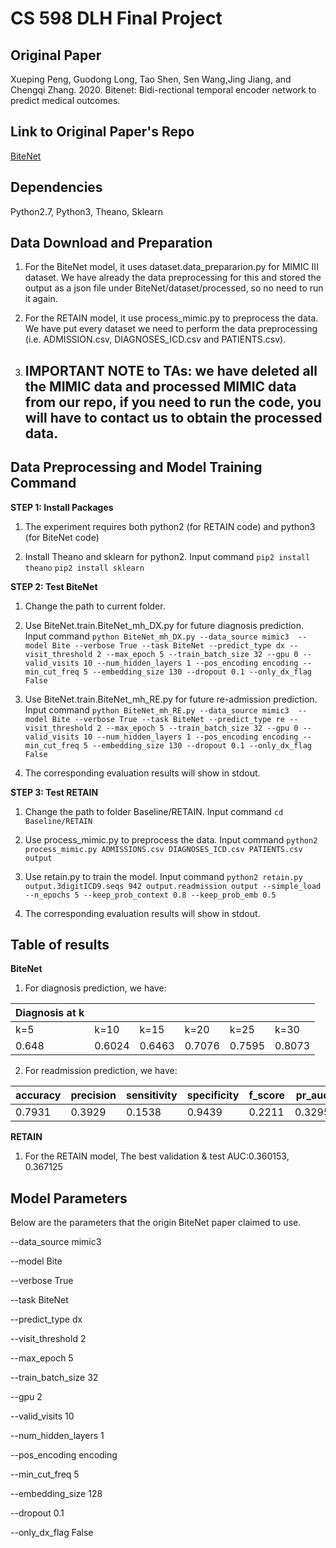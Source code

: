 # CS 598 DLH Final Project

## Original Paper
Xueping Peng, Guodong Long, Tao Shen, Sen Wang,Jing Jiang, and Chengqi Zhang. 2020. Bitenet: Bidi-rectional temporal encoder network to predict medical outcomes.

## Link to Original Paper's Repo
[BiteNet](https://github.com/Xueping/BiteNet)

## Dependencies
Python2.7, Python3, Theano, Sklearn 

## Data Download and Preparation
1. For the BiteNet model, it uses dataset.data_prepararion.py for MIMIC III dataset. We have already the data preprocessing for this and stored the output as a json file under BiteNet/dataset/processed, so no need to run it again.

2. For the RETAIN model, it use process_mimic.py to preprocess the data. We have put every dataset we need to perform the data preprocessing (i.e. ADMISSION.csv, DIAGNOSES_ICD.csv and PATIENTS.csv).

3. ## IMPORTANT NOTE to TAs: we have deleted all the MIMIC data and processed MIMIC data from our repo, if you need to run the code, you will have to contact us to obtain the processed data.

## Data Preprocessing and Model Training Command

**STEP 1: Install Packages**  
1. The experiment requires both python2 (for RETAIN code) and python3 (for BiteNet code)

2. Install Theano and sklearn for python2. Input command
`pip2 install theano`
`pip2 install sklearn`

**STEP 2: Test BiteNet**  
1. Change the path to current folder.

2. Use BiteNet.train.BiteNet_mh_DX.py for future diagnosis prediction. Input command 
`python BiteNet_mh_DX.py --data_source mimic3  --model Bite --verbose True --task BiteNet --predict_type dx --visit_threshold 2 --max_epoch 5 --train_batch_size 32 --gpu 0 --valid_visits 10 --num_hidden_layers 1 --pos_encoding encoding --min_cut_freq 5 --embedding_size 130 --dropout 0.1 --only_dx_flag False`

3. Use BiteNet.train.BiteNet_mh_RE.py for future re-admission prediction. Input command 
`python BiteNet_mh_RE.py --data_source mimic3  --model Bite --verbose True --task BiteNet --predict_type re --visit_threshold 2 --max_epoch 5 --train_batch_size 32 --gpu 0 --valid_visits 10 --num_hidden_layers 1 --pos_encoding encoding --min_cut_freq 5 --embedding_size 130 --dropout 0.1 --only_dx_flag False`

4. The corresponding evaluation results will show in stdout.

**STEP 3: Test RETAIN**  
1. Change the path to folder Baseline/RETAIN. Input command 
`cd Baseline/RETAIN`

2. Use process_mimic.py to preprocess the data. Input command
`python2 process_mimic.py ADMISSIONS.csv DIAGNOSES_ICD.csv PATIENTS.csv output`

3. Use retain.py to train the model. Input command
`python2 retain.py output.3digitICD9.seqs 942 output.readmission output --simple_load --n_epochs 5 --keep_prob_context 0.8 --keep_prob_emb 0.5`

4. The corresponding evaluation results will show in stdout.

## Table of results

**BiteNet**  
1. For diagnosis prediction, we have:

| Diagnosis at k ||||||
| ------------- | ------------- | ------------- | ------------- | ------------- | ------------- |
| k=5  | k=10 |  k=15 |  k=20 |  k=25 |  k=30 |
| 0.648 | 0.6024 | 0.6463 | 0.7076 | 0.7595 | 0.8073|

2. For readmission prediction, we have:

| accuracy | precision | sensitivity |  specificity |  f_score | pr_auc  |  roc_auc  |
| ------------- | ------------- | ------------- | ------------- | ------------- | ------------- |  ------------- |
| 0.7931 | 0.3929 | 0.1538 | 0.9439 | 0.2211 | 0.3295 | 0.5814 |


**RETAIN**  
1. For the RETAIN model, The best validation & test AUC:0.360153, 0.367125

## Model Parameters

Below are the parameters that the origin BiteNet paper claimed to use.

--data_source mimic3 

--model Bite 

--verbose True 

--task BiteNet 

--predict_type dx 

--visit_threshold 2  

--max_epoch 5 

--train_batch_size 32 

--gpu 2 

--valid_visits 10 

--num_hidden_layers 1 

--pos_encoding encoding 

--min_cut_freq 5 

--embedding_size 128 

--dropout 0.1 

--only_dx_flag False

